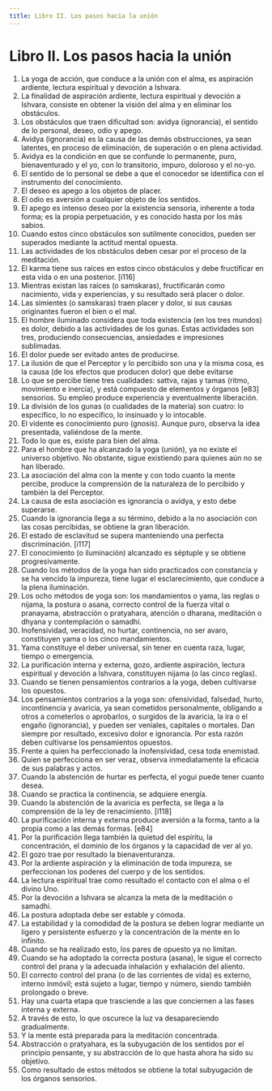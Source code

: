 ```yaml
---
title: Libro II. Los pasos hacia la unión 
---
```


# Libro II. Los pasos hacia la unión 

1. La yoga de acción, que conduce a la unión con el alma, es aspiración ardiente, lectura espiritual y devoción a Ishvara. <af book="2" af="1"/>
2. La finalidad de aspiración ardiente, lectura espiritual y devoción a Ishvara, consiste en obtener la visión del alma y en eliminar los obstáculos. <af book="2" af="2"/>
3. Los obstáculos que traen dificultad son: avidya (ignorancia), el sentido de lo personal, deseo, odio y apego. <af book="2" af="3"/>
4. Avidya (ignorancia) es la causa de las demás obstrucciones, ya sean latentes, en proceso de eliminación, de superación o en plena actividad. <af book="2" af="4"/>
5. Avidya es la condición en que se confunde lo permanente, puro, bienaventurado y el yo, con lo transitorio, impuro, doloroso y el no-yo. <af book="2" af="5"/>
6. El sentido de lo personal se debe a que el conocedor se identifica con el instrumento del conocimiento. <af book="2" af="6"/>
7. El deseo es apego a los objetos de placer. <af book="2" af="7"/>
8. El odio es aversión a cualquier objeto de los sentidos. <af book="2" af="8"/>
9. El apego es intenso deseo por la existencia sensoria, inherente a toda forma; es la propia perpetuación, y es conocido hasta por los más sabios. <af book="2" af="9"/>
10. Cuando estos cinco obstáculos son sutilmente conocidos, pueden ser superados mediante la actitud mental opuesta. <af book="2" af="10"/>
11. Las actividades de los obstáculos deben cesar por el proceso de la meditación. <af book="2" af="11"/>
12. El karma tiene sus raíces en estos cinco obstáculos y debe fructificar en esta vida o en una posterior. [i116] <af book="2" af="12"/>
13. Mientras existan las raíces (o samskaras), fructificarán como nacimiento, vida y experiencias, y su resultado será placer o dolor. <af book="2" af="13"/>
14. Las simientes (o samskaras) traen placer y dolor, si sus causas originantes fueron el bien o el mal. <af book="2" af="14"/>
15. El hombre iluminado considera que toda existencia (en los tres mundos) es dolor, debido a las actividades de los gunas. Estas actividades son tres, produciendo consecuencias, ansiedades e impresiones sublimadas. <af book="2" af="15"/>
16. El dolor puede ser evitado antes de producirse. <af book="2" af="16"/>
17. La ilusión de que el Perceptor y lo percibido son una y la misma cosa, es la causa (de los efectos que producen dolor) que debe evitarse <af book="2" af="17"/>
18. Lo que se percibe tiene tres cualidades: sattva, rajas y tamas (ritmo, movimiento e inercia), y está compuesto de elementos y órganos [e83] sensorios. Su empleo produce experiencia y eventualmente liberación. <af book="2" af="18"/>
19. La división de los gunas (o cualidades de la materia) son cuatro: lo específico, lo no específico, lo insinuado y lo intocable. <af book="2" af="19"/>
20. El vidente es conocimiento puro (gnosis). Aunque puro, observa la idea presentada, valiéndose de la mente. <af book="2" af="2"/>
21. Todo lo que es, existe para bien del alma. <af book="2" af="21"/>
22. Para el hombre que ha alcanzado la yoga (unión), ya no existe el universo objetivo. No obstante, sigue existiendo para quienes aún no se han liberado. <af book="2" af="22"/>
23. La asociación del alma con la mente y con todo cuanto la mente percibe, produce la comprensión de la naturaleza de lo percibido y también la del Perceptor. <af book="2" af="23"/>
24. La causa de esta asociación es ignorancia o avidya, y esto debe superarse. <af book="2" af="24"/>
25. Cuando la ignorancia llega a su término, debido a la no asociación con las cosas percibidas, se obtiene la gran liberación. <af book="2" af="25"/>
26. El estado de esclavitud se supera manteniendo una perfecta discriminación. [i117] <af book="2" af="26"/>
27. El conocimiento (o iluminación) alcanzado es séptuple y se obtiene progresivamente. <af book="2" af="27"/>
28. Cuando los métodos de la yoga han sido practicados con constancia y se ha vencido la impureza, tiene lugar el esclarecimiento, que conduce a la plena iluminación. <af book="2" af="28"/>
29. Los ocho métodos de yoga son: los mandamientos o yama, las reglas o nijama, la postura o asana, correcto control de la fuerza vital o pranayama, abstracción o pratyahara, atención o dharana, meditación o dhyana y contemplación o samadhi. <af book="2" af="29"/>
30. Inofensividad, veracidad, no hurtar, continencia, no ser avaro, constituyen yama o los cinco mandamientos. <af book="2" af="30"/>
31. Yama constituye el deber universal, sin tener en cuenta raza, lugar, tiempo o emergencia. <af book="2" af="31"/>
32. La purificación interna y externa, gozo, ardiente aspiración, lectura espiritual y devoción a Ishvara, constituyen nijama (o las cinco reglas). <af book="2" af="32"/>
33. Cuando se tienen pensamientos contrarios a la yoga, deben cultivarse los opuestos. <af book="2" af="33"/>
34. Los pensamientos contrarios a la yoga son: ofensividad, falsedad, hurto, incontinencia y avaricia, ya sean cometidos personalmente, obligando a otros a cometerlos o aprobarlos, o surgidos de la avaricia, la ira o el engaño (ignorancia), y pueden ser veniales, capitales o mortales. Dan siempre por resultado, excesivo dolor e ignorancia. Por esta razón deben cultivarse los pensamientos opuestos. <af book="2" af="34"/>
35. Frente a quien ha perfeccionado la inofensividad, cesa toda enemistad. <af book="2" af="35"/>
36. Quien se perfecciona en ser veraz, observa inmediatamente la eficacia de sus palabras y actos. <af book="2" af="36"/>
37. Cuando la abstención de hurtar es perfecta, el yogui puede tener cuanto desea. <af book="2" af="37"/>
38. Cuando se practica la continencia, se adquiere energía. <af book="2" af="38"/>
39. Cuando la abstención de la avaricia es perfecta, se llega a la comprensión de la ley de renacimiento. [i118] <af book="2" af="39"/>
40. La purificación interna y externa produce aversión a la forma, tanto a la propia como a las demás formas. [e84] <af book="2" af="40"/>
41. Por la purificación llega también la quietud del espíritu, la concentración, el dominio de los órganos y la capacidad de ver al yo. <af book="2" af="41"/>
42. El gozo trae por resultado la bienaventuranza.
43. Por la ardiente aspiración y la eliminación de toda impureza, se perfeccionan los poderes del cuerpo y de los sentidos.
44. La lectura espiritual trae como resultado el contacto con el alma o el divino Uno.
45. Por la devoción a Ishvara se alcanza la meta de la meditación o samadhi.
46. La postura adoptada debe ser estable y cómoda.
47. La estabilidad y la comodidad de la postura se deben lograr mediante un ligero y persistente esfuerzo y la concentración de la mente en lo infinito.
48. Cuando se ha realizado esto, los pares de opuesto ya no limitan.
49. Cuando se ha adoptado la correcta postura (asana), le sigue el correcto control del prana y la adecuada inhalación y exhalación del aliento.
50. El correcto control del prana (o de las corrientes de vida) es externo, interno  inmóvil; está sujeto a lugar, tiempo y número, siendo también prolongado o breve.
51. Hay una cuarta etapa que trasciende a las que conciernen a las fases interna y externa.
52. A través de esto, lo que oscurece la luz va desapareciendo gradualmente.
53. Y la mente está preparada para la meditación concentrada.
54. Abstracción o pratyahara, es la subyugación de los sentidos por el principio pensante, y su abstracción de lo que hasta ahora ha sido su objetivo.
55. Como resultado de estos métodos se obtiene la total subyugación de los órganos sensorios.

